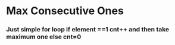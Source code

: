 # Max Consecutive Ones

### Just simple for loop if element ==1 cnt++ and then take maximum one  else cnt=0 
